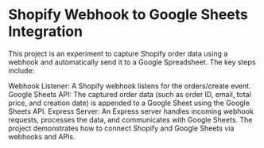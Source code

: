 # Shopify Webhook to Google Sheets Integration

This project is an experiment to capture Shopify order data using a webhook and automatically send it to a Google Spreadsheet. The key steps include:

Webhook Listener: A Shopify webhook listens for the orders/create event.
Google Sheets API: The captured order data (such as order ID, email, total price, and creation date) is appended to a Google Sheet using the Google Sheets API.
Express Server: An Express server handles incoming webhook requests, processes the data, and communicates with Google Sheets.
The project demonstrates how to connect Shopify and Google Sheets via webhooks and APIs.
